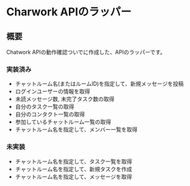 # Charwork APIのラッパー

## 概要
Chatwork APIの動作確認ついでに作成した、APIのラッパーです。  

### 実装済み
* チャットルーム名(またはルームID)を指定して、新規メッセージを投稿
* ログインユーザーの情報を取得
* 未読メッセージ数, 未完了タスク数の取得
* 自分のタスク一覧の取得
* 自分のコンタクト一覧の取得
* 参加しているチャットルーム一覧の取得
* チャットルーム名を指定して、メンバー一覧を取得

### 未実装
* チャットルーム名を指定して、タスク一覧を取得
* チャットルーム名を指定して、新規タスクを作成
* チャットルーム名を指定して、メッセージを取得